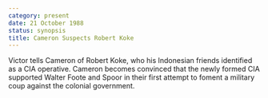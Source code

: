 ```yaml
---
category: present
date: 21 October 1988
status: synopsis
title: Cameron Suspects Robert Koke
---
```



Victor tells Cameron of
Robert Koke, who his Indonesian friends identified as a CIA operative.
Cameron becomes convinced that the newly formed CIA supported Walter
Foote and Spoor in their first attempt to foment a military coup against
the colonial government.
